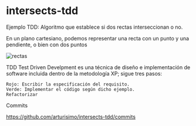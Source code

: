 # intersects-tdd

Ejemplo TDD: Algoritmo que establece si dos rectas interseccionan o no.

En un plano cartesiano, podemos representar una recta con un punto y una pendiente, o bien con dos puntos

![rectas](doc/330px-Ecuación_de_la_recta_pendiente_ordenada.svg.png)

TDD Test Driven Develpment es una técnica de diseño e implementación de software incluida dentro de la metodología XP; sigue tres pasos:

    Rojo: Escribir la especificación del requisito.
    Verde: Implementar el código según dicho ejemplo.
    Refactorizar

Commits

https://github.com/arturisimo/intersects-tdd/commits